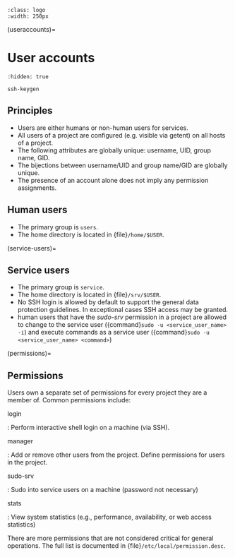 ```{image} ../../images/users250.png
:class: logo
:width: 250px
```

(useraccounts)=

# User accounts

```{toctree}
:hidden: true

ssh-keygen
```

## Principles

- Users are either humans or non-human users for services.
- All users of a project are configured (e.g. visible via getent) on all
  hosts of a project.
- The following attributes are globally unique: username, UID, group
  name, GID.
- The bijections between username/UID and group name/GID are globally unique.
- The presence of an account alone does not imply any permission assignments.

## Human users

- The primary group is `users`.
- The home directory is located in {file}`/home/$USER`.

(service-users)=

## Service users

- The primary group is `service`.
- The home directory is located in {file}`/srv/$USER`.
- No SSH login is allowed by default to support the general data protection guidelines. In exceptional cases SSH access may be granted.
- human users that have the *sudo-srv* permission in a project are
  allowed to change to the service user ({command}`sudo -u <service_user_name>
  -i`) and execute commands as a service user ({command}`sudo -u
  <service_user_name> <command>`)

(permissions)=

## Permissions

Users own a separate set of permissions for every project they are a
member of. Common permissions include:

login

: Perform interactive shell login on a machine (via SSH).

manager

: Add or remove other users from the project. Define permissions for users in the project.

sudo-srv

: Sudo into service users on a machine (password not necessary)

stats

: View system statistics (e.g., performance, availability, or web access statistics)

There are more permissions that are not considered critical for general
operations. The full list is documented in {file}`/etc/local/permission.desc`.
